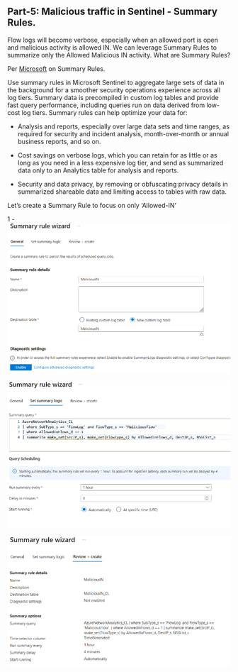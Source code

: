 ## Part-5: Malicious traffic in Sentinel - Summary Rules. ## 

Flow logs will become verbose, especially when an allowed port is open and malicious activity is allowed IN. We can leverage Summary Rules to summarize only the Allowed Malicious IN activity. What are Summary Rules?

Per [Microsoft](https://learn.microsoft.com/en-us/azure/sentinel/summary-rules) on Summary Rules.

Use summary rules in Microsoft Sentinel to aggregate large sets of data in the background for a smoother security operations experience across all log tiers. Summary data is precompiled in custom log tables and provide fast query performance, including queries run on data derived from low-cost log tiers. Summary rules can help optimize your data for:

- Analysis and reports, especially over large data sets and time ranges, as required for security and incident analysis, month-over-month or annual business reports, and so on.

- Cost savings on verbose logs, which you can retain for as little or as long as you need in a less expensive log tier, and send as summarized data only to an Analytics table for analysis and reports.

- Security and data privacy, by removing or obfuscating privacy details in summarized shareable data and limiting access to tables with raw data.

Let’s create a Summary Rule to focus on only ‘Allowed-IN’

1 - ![](https://github.com/Cyberlorians/uploadedimages/blob/main/sr1.png)

![](https://github.com/Cyberlorians/uploadedimages/blob/main/sr2.png)

![](https://github.com/Cyberlorians/uploadedimages/blob/main/sr3.png)